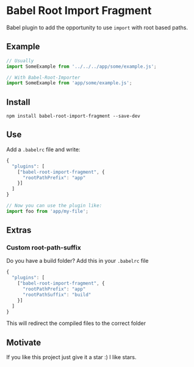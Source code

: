 # Babel Root Import Fragment
Babel plugin to add the opportunity to use `import` with root based paths.<br>

## Example
```javascript
// Usually
import SomeExample from '../../../app/some/example.js';

// With Babel-Root-Importer
import SomeExample from 'app/some/example.js';
```

## Install
```
npm install babel-root-import-fragment --save-dev
```

## Use
Add a `.babelrc` file and write:
```javascript
{
  "plugins": [
    ["babel-root-import-fragment", {
      "rootPathPrefix": "app"
    }]
  ]
}

// Now you can use the plugin like:
import foo from 'app/my-file';
```

## Extras
### Custom root-path-suffix
Do you have a build folder? Add this in your `.babelrc` file
```javascript
{
  "plugins": [
    ["babel-root-import-fragment", {
      "rootPathPrefix": "app"
      "rootPathSuffix": "build"
    }]
  ]
}
```
This will redirect the compiled files to the correct folder

## Motivate
If you like this project just give it a star :) I like stars.
